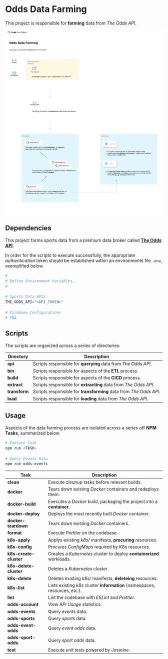 # Odds Data Farming

This project is responsible for **farming** data from _The Odds API_.

![Odds Data Scraping Diagram](./diagrams/odds.png "Odds Data Scraping Diagram")

## Dependencies

This project farms sports data from a premium data broker called **[The Odds API](https://the-odds-api.com/)**.

In order for the scripts to execute successfully, the appropriate _authentication_ token should be established within an environments file `.env`, exemplified below.

```sh
#
# Define Environment Variables.
#

# Sports Data APIs
THE_ODDS_API="<API_TOKEN>"

# Firebase Configurations
# TBA
```

## Scripts

The scripts are organized across a series of directories.

| Directory     | Description                                                        |
| ------------- | ------------------------------------------------------------------ |
| **api**       | Scripts responsible for **querying** data from _The Odds API_.     |
| **bin**       | Scripts responsible for aspects of the **ETL** process.            |
| **build**     | Scripts responsible for aspects of the **CICD** process.           |
| **extract**   | Scripts responsible for **extracting** data from _The Odds API_.   |
| **transform** | Scripts responsible for **transforming** data from _The Odds API_. |
| **load**      | Scripts responsible for **loading** data from _The Odds API_.      |

## Usage

Aspects of the data farming process are isolated across a series off **NPM Tasks**, summarized below.

```sh
# Execute Task
npm run <TASK>

# Query Events Data
npm run odds-events
```

| Task                   | Description                                                                 |
| ---------------------- | --------------------------------------------------------------------------- |
| **clean**              | Execute _cleanup_ tasks before relevant builds.                             |
| **docker**             | Tears down existing _Docker_ containers and redeploys them.                 |
| **docker-build**       | Executes a _Docker_ build, packaging the project into a **container**.      |
| **docker-deploy**      | Deploys the most recently built _Docker_ container.                         |
| **docker-teardown**    | Tears down existing _Docker_ containers.                                    |
| **format**             | Execute _Prettier_ on the codebase.                                         |
| **k8s-apply**          | Applys existing _k8s/_ manifests, **procuring** resources.                  |
| **k8s-config**         | Procures _ConfigMaps_ required by K8s resources.                            |
| **k8s-create-cluster** | Creates a _Kubernetes_ cluster to deploy **containerized** workloads.       |
| **k8s-delete-cluster** | Deletes a _Kubernetes_ cluster.                                             |
| **k8s-delete**         | Deletes existing _k8s/_ manifests, **deleteing** resources.                 |
| **k8s-list**           | Lists existing _k8s_ cluster **information** (namespaces, resources, etc.). |
| **lint**               | Lint the codebase with _ESLint_ and _Prettier_.                             |
| **odds-account**       | View _API Usage_ statistics.                                                |
| **odds-events**        | Query _events_ data.                                                        |
| **odds-sports**        | Query _sports_ data.                                                        |
| **odds-event-odds**    | Query _event odds_ data.                                                    |
| **odds-sport-odds**    | Query _sport odds_ data.                                                    |
| **test**               | Execute unit tests powered by _Jasmine_.                                    |
